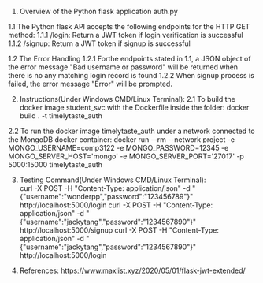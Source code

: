 1. Overview of the Python flask application auth.py

  1.1 The Python flask API accepts the following endpoints for the HTTP GET method:
     1.1.1 /login: Return a JWT token if login verification is successful
	 1.1.2 /signup:  Return a JWT token if signup is successful
    

  1.2 The Error Handling 
     1.2.1 Forthe endpoints stated in 1.1, a JSON object of the error message "Bad username or password" will be returned when there is no any matching login record is found
     1.2.2 When signup process is failed, the error message "Error" will be prompted.	

2. Instructions(Under Windows CMD/Linux Terminal):
  2.1 To build the docker image student_svc with the Dockerfile inside the folder:
      docker build . -t timelytaste_auth 

  2.2 To run the docker image timelytaste_auth under a network connected to the MongoDB docker container: 
      docker run --rm --network project -e MONGO_USERNAME=comp3122 -e MONGO_PASSWORD=12345 -e MONGO_SERVER_HOST='mongo' -e  MONGO_SERVER_PORT='27017' -p 5000:15000 timelytaste_auth
			
3. 	Testing Command(Under Windows CMD/Linux Terminal):	
      curl -X POST -H "Content-Type: application/json" -d "{\"username\":\"wonderpp\",\"password\":\"123456789\"}" http://localhost:5000/login
	  curl -X POST -H "Content-Type: application/json" -d "{\"username\":\"jackytang\",\"password\":\"1234567890\"}"  http://localhost:5000/signup 
	  curl -X POST -H "Content-Type: application/json" -d "{\"username\":\"jackytang\",\"password\":\"1234567890\"}"  http://localhost:5000/login
	  
4. References:
  https://www.maxlist.xyz/2020/05/01/flask-jwt-extended/